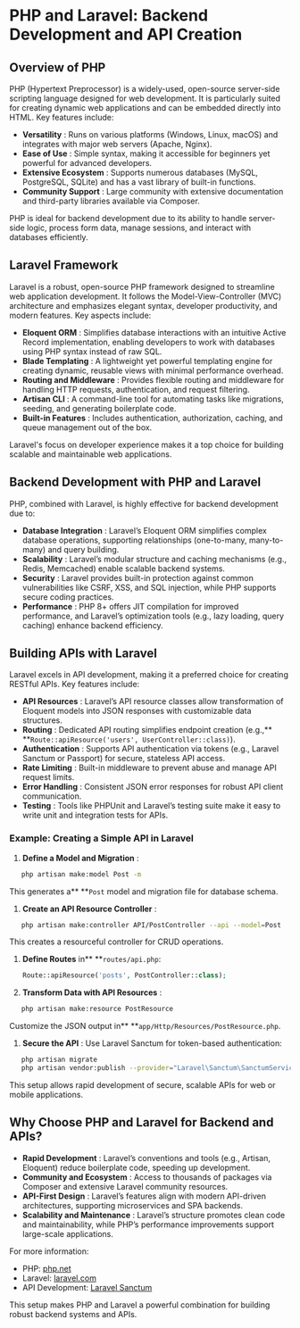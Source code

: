 # PHP and Laravel: Backend Development and API Creation

## Overview of PHP

PHP (Hypertext Preprocessor) is a widely-used, open-source server-side scripting language designed for web development. It is particularly suited for creating dynamic web applications and can be embedded directly into HTML. Key features include:

- **Versatility** : Runs on various platforms (Windows, Linux, macOS) and integrates with major web servers (Apache, Nginx).
- **Ease of Use** : Simple syntax, making it accessible for beginners yet powerful for advanced developers.
- **Extensive Ecosystem** : Supports numerous databases (MySQL, PostgreSQL, SQLite) and has a vast library of built-in functions.
- **Community Support** : Large community with extensive documentation and third-party libraries available via Composer.

PHP is ideal for backend development due to its ability to handle server-side logic, process form data, manage sessions, and interact with databases efficiently.

## Laravel Framework

Laravel is a robust, open-source PHP framework designed to streamline web application development. It follows the Model-View-Controller (MVC) architecture and emphasizes elegant syntax, developer productivity, and modern features. Key aspects include:

- **Eloquent ORM** : Simplifies database interactions with an intuitive Active Record implementation, enabling developers to work with databases using PHP syntax instead of raw SQL.
- **Blade Templating** : A lightweight yet powerful templating engine for creating dynamic, reusable views with minimal performance overhead.
- **Routing and Middleware** : Provides flexible routing and middleware for handling HTTP requests, authentication, and request filtering.
- **Artisan CLI** : A command-line tool for automating tasks like migrations, seeding, and generating boilerplate code.
- **Built-in Features** : Includes authentication, authorization, caching, and queue management out of the box.

Laravel's focus on developer experience makes it a top choice for building scalable and maintainable web applications.

## Backend Development with PHP and Laravel

PHP, combined with Laravel, is highly effective for backend development due to:

- **Database Integration** : Laravel’s Eloquent ORM simplifies complex database operations, supporting relationships (one-to-many, many-to-many) and query building.
- **Scalability** : Laravel’s modular structure and caching mechanisms (e.g., Redis, Memcached) enable scalable backend systems.
- **Security** : Laravel provides built-in protection against common vulnerabilities like CSRF, XSS, and SQL injection, while PHP supports secure coding practices.
- **Performance** : PHP 8+ offers JIT compilation for improved performance, and Laravel’s optimization tools (e.g., lazy loading, query caching) enhance backend efficiency.

## Building APIs with Laravel

Laravel excels in API development, making it a preferred choice for creating RESTful APIs. Key features include:

- **API Resources** : Laravel’s API resource classes allow transformation of Eloquent models into JSON responses with customizable data structures.
- **Routing** : Dedicated API routing simplifies endpoint creation (e.g.,\*\* \*\*`Route::apiResource('users', UserController::class)`).
- **Authentication** : Supports API authentication via tokens (e.g., Laravel Sanctum or Passport) for secure, stateless API access.
- **Rate Limiting** : Built-in middleware to prevent abuse and manage API request limits.
- **Error Handling** : Consistent JSON error responses for robust API client communication.
- **Testing** : Tools like PHPUnit and Laravel’s testing suite make it easy to write unit and integration tests for APIs.

### Example: Creating a Simple API in Laravel

1. **Define a Model and Migration** :

```bash
   php artisan make:model Post -m
```

This generates a\*\* \*\*`Post` model and migration file for database schema.

1. **Create an API Resource Controller** :

```bash
   php artisan make:controller API/PostController --api --model=Post
```

This creates a resourceful controller for CRUD operations.

1. **Define Routes** in\*\* \*\*`routes/api.php`:
   ```php
   Route::apiResource('posts', PostController::class);
   ```
2. **Transform Data with API Resources** :

```bash
   php artisan make:resource PostResource
```

Customize the JSON output in\*\* \*\*`app/Http/Resources/PostResource.php`.

1. **Secure the API** :
   Use Laravel Sanctum for token-based authentication:

```bash
   php artisan migrate
   php artisan vendor:publish --provider="Laravel\Sanctum\SanctumServiceProvider"
```

This setup allows rapid development of secure, scalable APIs for web or mobile applications.

## Why Choose PHP and Laravel for Backend and APIs?

- **Rapid Development** : Laravel’s conventions and tools (e.g., Artisan, Eloquent) reduce boilerplate code, speeding up development.
- **Community and Ecosystem** : Access to thousands of packages via Composer and extensive Laravel community resources.
- **API-First Design** : Laravel’s features align with modern API-driven architectures, supporting microservices and SPA backends.
- **Scalability and Maintenance** : Laravel’s structure promotes clean code and maintainability, while PHP’s performance improvements support large-scale applications.

For more information:

- PHP: [php.net](https://www.php.net/)
- Laravel: [laravel.com](https://laravel.com/)
- API Development: [Laravel Sanctum](https://laravel.com/docs/sanctum)

This setup makes PHP and Laravel a powerful combination for building robust backend systems and APIs.
